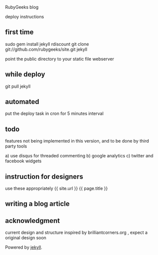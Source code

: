 RubyGeeks blog

deploy instructions


## first time

sudo gem install jekyll rdiscount
git clone git://github.com/rubygeeks/site.git
jekyll

point the public directory to your static file webserver

## while deploy

git pull
jekyll 


## automated

put the deploy task in cron for 5 minutes interval

## todo
features not being implemented in this version, and to be done by third party tools

a) use disqus for threaded commenting
b) google analytics
c) twitter and facebook widgets







## instruction for designers
use these appropriately
{{ site.url }}
{{ page.title }}


## writing a blog article





## acknowledgment 
current design and structure inspired by brilliantcorners.org , expect a original design soon


Powered by  [jekyll](http://github.com/mojombo/jekyll).
